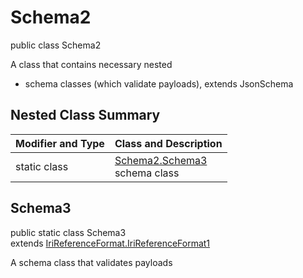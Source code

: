 # Schema2
public class Schema2

A class that contains necessary nested
- schema classes (which validate payloads), extends JsonSchema

## Nested Class Summary
| Modifier and Type | Class and Description |
| ----------------- | ---------------------- |
| static class | [Schema2.Schema3](#schema3)<br> schema class |

## Schema3
public static class Schema3<br>
extends [IriReferenceFormat.IriReferenceFormat1](../../../../../../components/schemas/IriReferenceFormat.md#irireferenceformat1)

A schema class that validates payloads
